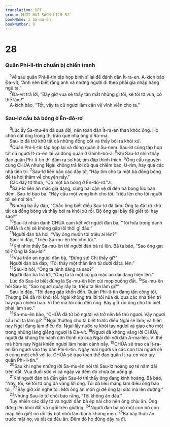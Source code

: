 ```yaml
---
translation: BPT
group: MƯƠI HAI SÁCH LỊCH SỬ
bookName: I Sa-mu-ên 
bookNumber: 9
---
```


<div class="title"><h1>28</h1><h3>Quân Phi-li-tin chuẩn bị chiến tranh</h3></div>
<span class="verse 1sa_28_1"> <sup>1</sup>Về sau quân Phi-li-tin tập họp binh sĩ lại để đánh dân Ít-ra-en. A-kích bảo Đa-vít, “Anh nên biết rằng anh và những người đi theo phải gia nhập hàng ngũ ta.”<br/></span>
<span class="verse 1sa_28_2"> <sup>2</sup>Đa-vít trả lời, “Bây giờ vua sẽ thấy tận mắt những gì tôi, kẻ tôi tớ vua, có thể làm!”<br/> A-kích bảo, “Tốt, vậy ta cử ngươi làm cận vệ vĩnh viễn cho ta.”<br/></span>
<div class="title"><h3>Sau-lơ cầu bà bóng ở Ên-đô-rơ</h3></div>
<span class="verse 1sa_28_3"> <sup>3</sup>Lúc ấy Sa-mu-ên đã qua đời, nên toàn dân Ít-ra-en than khóc ông. Họ chôn cất ông trong thị trấn quê nhà ông ở Ra-ma.<br/> Sau-lơ đã trừ khử tất cả những đồng cốt và thầy bói ra khỏi xứ.<br/></span>
<span class="verse 1sa_28_4"> <sup>4</sup>Quân Phi-li-tin tập họp lại và đóng quân ở Su-nem. Sau-lơ cũng tập họp tất cả người Ít-ra-en lại và đóng quân ở Ghinh-bô-a.</span>
<span class="verse 1sa_28_5"><sup>5</sup>Khi Sau-lơ nhìn thấy đạo quân Phi-li-tin thì đâm ra sợ hãi, tim đập thình thịch.</span>
<span class="verse 1sa_28_6"><sup>6</sup>Ông cầu nguyện cùng CHÚA nhưng Ngài không trả lời dù qua chiêm bao, U-rim, hay qua các nhà tiên tri.</span>
<span class="verse 1sa_28_7"><sup>7</sup>Sau-lơ liền bảo các đầy tớ, “Hãy tìm cho ta một bà đồng bóng để ta hỏi thăm về chuyện nầy.”<br/> Các đầy tớ thưa, “Có một bà bóng ở Ên-đô-rơ.”<a data-toggle="tooltip" data-placement="bottom" title="Một thị trấn quanh vùng núi Su-nam, nơi quân Phi-li-tin đóng quân. Sau-lơ phải đi vòng quanh nơi đó để đến Ên-đô-rơ.">⚓</a><br/></span>
<span class="verse 1sa_28_8"> <sup>8</sup>Sau-lơ liền ăn mặc giả dạng, cùng hai cận vệ đi đến bà bóng lúc ban đêm. Sau-lơ bảo bà, “Hãy cầu một vong linh cho tôi. Triệu lên cho tôi người tôi sẽ nói tên.”<br/></span>
<span class="verse 1sa_28_9"> <sup>9</sup>Nhưng bà ấy đáp, “Chắc ông biết điều Sau-lơ đã làm. Ông ta đã trừ khử tất cả đồng bóng và thầy bói ra khỏi xứ rồi. Bộ ông gài bẫy để giết tôi hay sao?”<br/></span>
<span class="verse 1sa_28_10"> <sup>10</sup>Sau-lơ nhân danh CHÚA cam kết với người đàn bà, “Tôi hứa trong danh CHÚA là chị sẽ không gặp lôi thôi gì đâu.”<br/></span>
<span class="verse 1sa_28_11"> <sup>11</sup>Người đàn bà hỏi, “Vậy ông muốn tôi triệu ai lên?”<br/> Sau-lơ đáp, “Triệu Sa-mu-ên lên cho tôi.”<br/></span>
<span class="verse 1sa_28_12"> <sup>12</sup>Khi nhìn thấy Sa-mu-ên thì người đàn bà rú lên. Bà ta bảo, “Sao ông gạt tôi? Ông là Sau-lơ!”<br/></span>
<span class="verse 1sa_28_13"> <sup>13</sup>Vua trấn an người đàn bà, “Đừng sợ! Chị thấy gì?”<br/> Người đàn bà đáp, “Tôi thấy một thần linh từ dưới đất<a data-toggle="tooltip" data-placement="bottom" title="Hay “âm phủ, chỗ người chết ở.”">⚓</a> lên.”<br/></span>
<span class="verse 1sa_28_14"> <sup>14</sup>Sau-lơ hỏi, “Ông ta hình dáng ra sao?”<br/> Người đàn bà trả lời, “Ông ta là một cụ già mặc áo dài đang hiện lên.”<br/> Lúc đó Sau-lơ biết đúng là Sa-mu-ên liền cúi mọp xuống đất.</span>
<span class="verse 1sa_28_15"><sup>15</sup>Sa-mu-ên hỏi Sau-lơ, “Sao ngươi quấy rầy ta, triệu ta lên làm gì?”<br/> Sau-lơ đáp, “Tôi đang gặp khốn đốn. Quân Phi-li-tin đang tấn công tôi, Thượng Đế đã rời khỏi tôi. Ngài không trả lời tôi nữa dù qua các nhà tiên tri hay qua chiêm bao. Vì thế mà tôi cầu đến ông. Bây giờ xin ông cho tôi biết phải làm sao.”<br/></span>
<span class="verse 1sa_28_16"> <sup>16</sup>Sa-mu-ên bảo, “CHÚA đã từ bỏ ngươi và trở nên kẻ thù ngươi. Vậy ngươi cầu hỏi ta làm gì?</span>
<span class="verse 1sa_28_17"><sup>17</sup>Ngài thường cho ta biết trước điều Ngài sẽ làm; và hiện nay Ngài đang làm điều đó. Ngài lấy nước ra khỏi tay ngươi và giao cho một trong những láng giềng ngươi là Đa-vít.</span>
<span class="verse 1sa_28_18"><sup>18</sup>Ngươi đã không vâng lời CHÚA; ngươi đã không thi hành cơn thịnh nộ của Ngài đối với dân A-ma-léc. Vì thế mà hôm nay Ngài khiến ngươi lâm hoàn cảnh nầy.</span>
<span class="verse 1sa_28_19"><sup>19</sup>CHÚA sẽ trao cả Ít-ra-en lẫn ngươi vào tay dân Phi-li-tin. Ngày mai ngươi và các con trai ngươi sẽ ở cùng một chỗ với ta. CHÚA sẽ trao toàn thể đạo quân Ít-ra-en vào tay quân Phi-li-tin.”<br/></span>
<span class="verse 1sa_28_20"> <sup>20</sup>Sau khi nghe những lời Sa-mu-ên nói thì Sau-lơ hoảng sợ té nằm dài trên đất. Vua đuối sức vì cả ngày và đêm đó chưa ăn uống gì.<br/></span>
<span class="verse 1sa_28_21"> <sup>21</sup>Khi người đàn bà đến gần Sau-lơ thì thấy ông đang kinh hoàng. Bà bảo, “Nầy, tôi, kẻ tôi tớ ông đã vâng lời ông. Tôi đã liều mạng làm điều ông bảo tôi.</span>
<span class="verse 1sa_28_22"><sup>22</sup>Bây giờ xin nghe tôi. Mời ông ăn món gì để ông lại sức mà lên đường.”<br/></span>
<span class="verse 1sa_28_23"> <sup>23</sup>Nhưng Sau-lơ từ chối bảo rằng, “Tôi không ăn đâu.”<br/> Tuy nhiên các đầy tớ và người đàn bà ép nài cho nên ông chịu ăn. Ông đứng lên khỏi đất và ngồi trên giường.</span>
<span class="verse 1sa_28_24"><sup>24</sup>Người đàn bà có một con bò con mập liền giết nó rồi lấy bột nhồi làm bánh không men.</span>
<span class="verse 1sa_28_25"><sup>25</sup>Bà bày thức ăn trước mặt họ, và tất cả đều ăn. Đêm đó họ đứng dậy ra đi.<br/></span>

